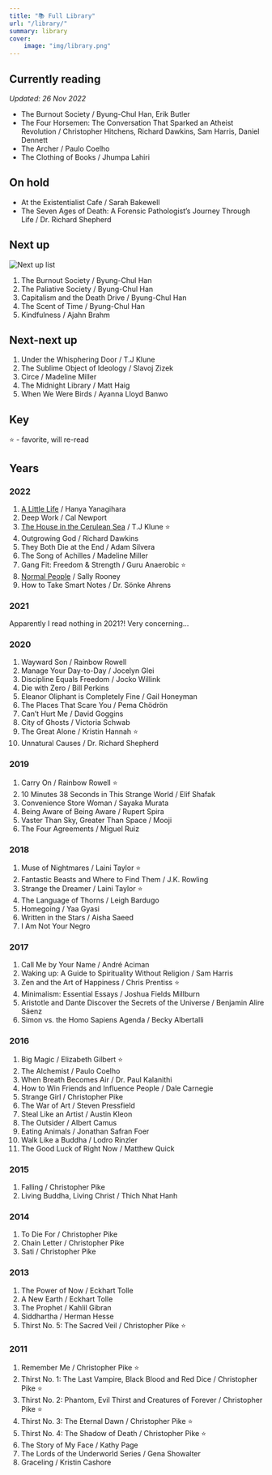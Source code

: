 ```yaml
---
title: "📚 Full Library"
url: "/library/"
summary: library
cover:
    image: "img/library.png"
---
```


## Currently reading
*Updated: 26 Nov 2022*

- The Burnout Society / Byung-Chul Han, Erik Butler
- The Four Horsemen: The Conversation That Sparked an Atheist Revolution / Christopher Hitchens, Richard Dawkins, Sam Harris, Daniel Dennett
- The Archer / Paulo Coelho
- The Clothing of Books / Jhumpa Lahiri

## On hold
- At the Existentialist Cafe / Sarah Bakewell
- The Seven Ages of Death: A Forensic Pathologist’s Journey Through Life / Dr. Richard Shepherd

## Next up 

![Next up list](/img/nextuplist.png)

1. The Burnout Society / Byung-Chul Han
2. The Paliative Society / Byung-Chul Han
3. Capitalism and the Death Drive / Byung-Chul Han
4. The Scent of Time / Byung-Chul Han
5. Kindfulness / Ajahn Brahm

## Next-next up
1. Under the Whisphering Door / T.J Klune
2. The Sublime Object of Ideology / Slavoj Zizek
3. Circe / Madeline Miller
4. The Midnight Library / Matt Haig
5. When We Were Birds / Ayanna Lloyd Banwo

## Key

⭐️ - favorite, will re-read

## Years

### 2022
1. [A Little Life](/posts/13/a-little-life/) / Hanya Yanagihara
2. Deep Work / Cal Newport
3. [The House in the Cerulean Sea]() / T.J Klune ⭐️
4. Outgrowing God / Richard Dawkins
5. They Both Die at the End / Adam Silvera
6. The Song of Achilles / Madeline Miller
7. Gang Fit: Freedom & Strength / Guru Anaerobic ⭐️
8. [Normal People](/posts/16/normal-people/) / Sally Rooney
9. How to Take Smart Notes / Dr. Sönke Ahrens

### 2021
Apparently I read nothing in 2021?! Very concerning…

### 2020
1. Wayward Son / Rainbow Rowell
2. Manage Your Day-to-Day / Jocelyn Glei
3. Discipline Equals Freedom / Jocko Willink
4. Die with Zero / Bill Perkins
5. Eleanor Oliphant is Completely Fine / Gail Honeyman
6. The Places That Scare You / Pema Chödrön
7. Can’t Hurt Me / David Goggins
8. City of Ghosts / Victoria Schwab
9. The Great Alone / Kristin Hannah ⭐️
10. Unnatural Causes / Dr. Richard Shepherd

### 2019
1. Carry On / Rainbow Rowell ⭐️
2. 10 Minutes 38 Seconds in This Strange World / Elif Shafak
3. Convenience Store Woman / Sayaka Murata
4. Being Aware of Being Aware / Rupert Spira
5. Vaster Than Sky, Greater Than Space / Mooji
6. The Four Agreements / Miguel Ruiz

### 2018
1. Muse of Nightmares / Laini Taylor ⭐️
2. Fantastic Beasts and Where to Find Them / J.K. Rowling
3. Strange the Dreamer / Laini Taylor ⭐️
4. The Language of Thorns / Leigh Bardugo
5. Homegoing / Yaa Gyasi
6. Written in the Stars / Aisha Saeed
7. I Am Not Your Negro

### 2017
1. Call Me by Your Name / André Aciman
2. Waking up: A Guide to Spirituality Without Religion / Sam Harris
3. Zen and the Art of Happiness / Chris Prentiss ⭐️
4. Minimalism: Essential Essays / Joshua Fields Millburn
5. Aristotle and Dante Discover the Secrets of the Universe / Benjamin Alire Sáenz
6. Simon vs. the Homo Sapiens Agenda / Becky Albertalli

### 2016
1. Big Magic / Elizabeth Gilbert ⭐️
2. The Alchemist / Paulo Coelho
3. When Breath Becomes Air / Dr. Paul Kalanithi
4. How to Win Friends and Influence People / Dale Carnegie
5. Strange Girl / Christopher Pike
6. The War of Art / Steven Pressfield
7. Steal Like an Artist / Austin Kleon
8. The Outsider / Albert Camus
9. Eating Animals / Jonathan Safran Foer
10. Walk Like a Buddha / Lodro Rinzler
11. The Good Luck of Right Now / Matthew Quick

### 2015
1. Falling / Christopher Pike
2. Living Buddha, Living Christ / Thich Nhat Hanh

### 2014
1. To Die For / Christopher Pike
2. Chain Letter / Christopher Pike
3. Sati / Christopher Pike

### 2013
1. The Power of Now / Eckhart Tolle
2. A New Earth / Eckhart Tolle
3. The Prophet / Kahlil Gibran
4. Siddhartha / Herman Hesse
5. Thirst No. 5: The Sacred Veil / Christopher Pike ⭐️

### 2011
1. Remember Me / Christopher Pike ⭐️
2. Thirst No. 1: The Last Vampire, Black Blood and Red Dice / Christopher Pike ⭐️
3. Thirst No. 2: Phantom, Evil Thirst and Creatures of Forever / Christopher Pike ⭐️
4. Thirst No. 3: The Eternal Dawn / Christopher Pike ⭐️
5. Thirst No. 4: The Shadow of Death / Christopher Pike ⭐️
6. The Story of My Face / Kathy Page
7. The Lords of the Underworld Series / Gena Showalter
8. Graceling / Kristin Cashore
